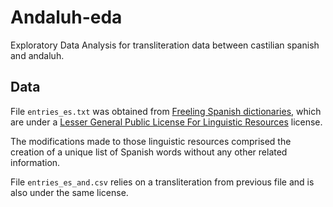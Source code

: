 # Andaluh-eda
Exploratory Data Analysis for transliteration data between castilian spanish and andaluh.

## Data
File ``entries_es.txt`` was obtained from [Freeling Spanish dictionaries](https://github.com/TALP-UPC/FreeLing/tree/master/data/es/dictionary/entries), which are under a [Lesser General Public License For Linguistic Resources](https://spdx.org/licenses/LGPLLR.html) license.

The modifications made to those linguistic resources comprised the creation of a unique list of Spanish words without any other related information.

File ``entries_es_and.csv`` relies on a transliteration from previous file and is also under the same license.